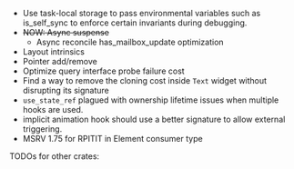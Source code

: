 - Use task-local storage to pass environmental variables such as is_self_sync to enforce certain invariants during debugging.
- ~~NOW: Async suspense~~
    - Async reconcile has_mailbox_update optimization
- Layout intrinsics
- Pointer add/remove
- Optimize query interface probe failure cost
- Find a way to remove the cloning cost inside `Text` widget without disrupting its signature
- `use_state_ref` plagued with ownership lifetime issues when multiple hooks are used.
- implicit animation hook should use a better signature to allow external triggering.
- MSRV 1.75 for RPITIT in Element consumer type

TODOs for other crates:
